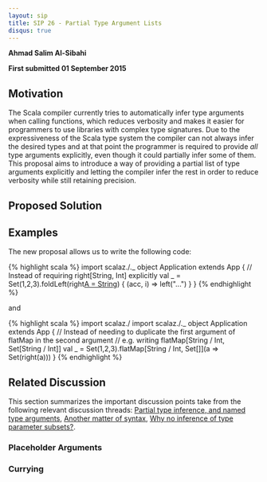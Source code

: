 ```yaml
---
layout: sip
title: SIP 26 - Partial Type Argument Lists
disqus: true
---
```


__Ahmad Salim Al-Sibahi__

__First submitted 01 September 2015__

## Motivation ##
The Scala compiler currently tries to automatically infer type arguments when calling functions, which reduces verbosity and makes it easier for programmers to use libraries with complex type signatures.
Due to the expressiveness of the Scala type system the compiler can not always infer the desired types and at that point the programmer is required to provide *all* type arguments explicitly, even though it could partially infer some of them.
This proposal aims to introduce a way of providing a partial list of type arguments explicitly and letting the compiler infer the rest in order to reduce verbosity while still retaining precision.

## Proposed Solution ##

## Examples ##
The new proposal allows us to write the following code:

{% highlight scala %}
import scalaz.\/._
object Application extends App {
  // Instead of requiring right[String, Int] explicitly
  val _ = Set(1,2,3).foldLeft(right[A = String](0)) { (acc, i) => left("...") }
}
{% endhighlight %}

and

{% highlight scala %}
import scalaz.\/
import scalaz.\/._
object Application extends App {
  // Instead of needing to duplicate the first argument of flatMap in the second argument
  // e.g. writing flatMap[String \/ Int, Set[String \/ Int]]
  val _ = Set(1,2,3).flatMap[String \/ Int, Set[]](a => Set(right(a)))
}
{% endhighlight %}


## Related Discussion ##
This section summarizes the important discussion points take from the following relevant discussion threads: [Partial type inference, and named type arguments](https://groups.google.com/forum/#!topic/scala-debate/tGMUQzSCsKc), [Another matter of syntax](https://groups.google.com/d/msg/scala-language/_oMKtyXQtEk/aMHYyl-cmloJ), [Why no inference of type parameter subsets?](https://groups.google.com/forum/#!searchin/scala-language/currying$20type/scala-language/jAj30PtFbg8/VV22g3qXT0IJ).

### Placeholder Arguments ###

### Currying ###
